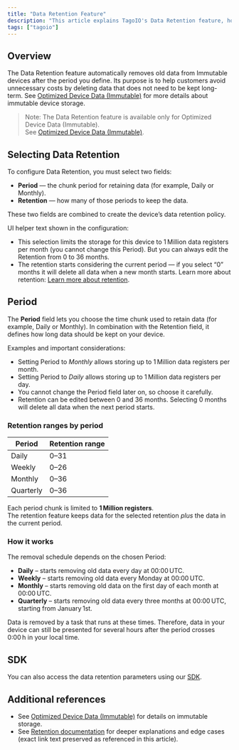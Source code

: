 ```yaml
---
title: "Data Retention Feature"
description: "This article explains TagoIO's Data Retention feature, how to configure its Period and Retention fields, and important limits and behaviors to consider when using Immutable (optimized) device data."
tags: ["tagoio"]
---
```

## Overview

The Data Retention feature automatically removes old data from Immutable devices after the period you define. Its purpose is to help customers avoid unnecessary costs by deleting data that does not need to be kept long-term. See [Optimized Device Data (Immutable)](../devices/device-data-management) for more details about immutable device storage.

> Note: The Data Retention feature is available only for Optimized Device Data (Immutable).  
> See [Optimized Device Data (Immutable)](../devices/device-data-management).

## Selecting Data Retention

To configure Data Retention, you must select two fields:
- **Period** — the chunk period for retaining data (for example, Daily or Monthly).
- **Retention** — how many of those periods to keep the data.

These two fields are combined to create the device’s data retention policy.

<!-- Image placeholder removed for build -->

UI helper text shown in the configuration:
- This selection limits the storage for this device to 1 Million data registers per month (you cannot change this Period). But you can always edit the Retention from 0 to 36 months.
- The retention starts considering the current period — if you select “0” months it will delete all data when a new month starts. Learn more about retention: [Learn more about retention](data-retention-feature).

## Period

The **Period** field lets you choose the time chunk used to retain data (for example, Daily or Monthly). In combination with the Retention field, it defines how long data should be kept on your device.

Examples and important considerations:
- Setting Period to *Monthly* allows storing up to 1 Million data registers per month.
- Setting Period to *Daily* allows storing up to 1 Million data registers per day.
- You cannot change the Period field later on, so choose it carefully.
- Retention can be edited between 0 and 36 months. Selecting 0 months will delete all data when the next period starts.

### Retention ranges by period

| Period     | Retention range |
|------------|-----------------|
| Daily      | 0–31            |
| Weekly     | 0–26            |
| Monthly    | 0–36            |
| Quarterly  | 0–36            |

Each period chunk is limited to **1 Million registers**.  
The retention feature keeps data for the selected retention *plus* the data in the current period.

### How it works

The removal schedule depends on the chosen Period:

- **Daily** – starts removing old data every day at 00:00 UTC.
- **Weekly** – starts removing old data every Monday at 00:00 UTC.
- **Monthly** – starts removing old data on the first day of each month at 00:00 UTC.
- **Quarterly** – starts removing old data every three months at 00:00 UTC, starting from January 1st.

Data is removed by a task that runs at these times. Therefore, data in your device can still be presented for several hours after the period crosses 0:00 h in your local time.

## SDK

You can also access the data retention parameters using our [SDK](https://js.sdk.tago.io/classes/_internal_.Devices.html#create).

## Additional references

- See [Optimized Device Data (Immutable)](../devices/device-data-management) for details on immutable storage.
- See [Retention documentation](data-retention-feature) for deeper explanations and edge cases (exact link text preserved as referenced in this article).